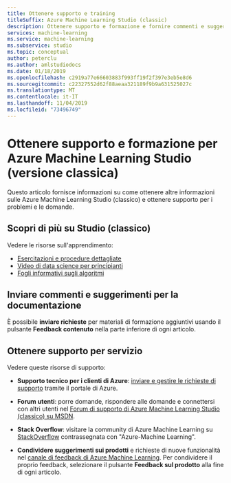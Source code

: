 ```yaml
---
title: Ottenere supporto e training
titleSuffix: Azure Machine Learning Studio (classic)
description: Ottenere supporto e formazione e fornire commenti e suggerimenti per Azure Machine Learning Studio (versione classica)
services: machine-learning
ms.service: machine-learning
ms.subservice: studio
ms.topic: conceptual
author: peterclu
ms.author: amlstudiodocs
ms.date: 01/18/2019
ms.openlocfilehash: c2919a77e66603883f993ff19f2f397e3eb5e8d6
ms.sourcegitcommit: c22327552d62f88aeaa321189f9b9a631525027c
ms.translationtype: MT
ms.contentlocale: it-IT
ms.lasthandoff: 11/04/2019
ms.locfileid: "73496749"
---
```

# <a name="get-support-and-training-for-azure-machine-learning-studio-classic"></a>Ottenere supporto e formazione per Azure Machine Learning Studio (versione classica)

Questo articolo fornisce informazioni su come ottenere altre informazioni sulle Azure Machine Learning Studio (classico) e ottenere supporto per i problemi e le domande.

## <a name="learn-more-about-studio-classic"></a>Scopri di più su Studio (classico)

Vedere le risorse sull'apprendimento:
+ [Esercitazioni e procedure dettagliate](../studio/index.yml) 
+ [Video di data science per principianti](../studio/data-science-for-beginners-ask-a-question-you-can-answer-with-data.md) 
+ [Fogli informativi sugli algoritmi](../studio/algorithm-cheat-sheet.md) 

## <a name="submit-doc-feedback"></a>Inviare commenti e suggerimenti per la documentazione

È possibile **inviare richieste** per materiali di formazione aggiuntivi usando il pulsante **Feedback contenuto** nella parte inferiore di ogni articolo.

## <a name="get-service-support"></a>Ottenere supporto per servizio

Vedere queste risorse di supporto:

+ **Supporto tecnico per i clienti di Azure**: [inviare e gestire le richieste di supporto](https://docs.microsoft.com/azure/azure-supportability/how-to-create-azure-support-request) tramite il portale di Azure.

+ **Forum utenti**: porre domande, rispondere alle domande e connettersi con altri utenti nel [Forum di supporto di Azure Machine Learning Studio (classico) su MSDN](https://aka.ms/aml-forum-studio).

+ **Stack Overflow**: visitare la community di Azure Machine Learning su [StackOverflow](https://stackoverflow.com/questions/tagged/azure-machine-learning) contrassegnata con "Azure-Machine Learning".

+ **Condividere suggerimenti sui prodotti** e richieste di nuove funzionalità nel [canale di feedback di Azure Machine Learning](https://feedback.azure.com/forums/257792-machine-learning). Per condividere il proprio feedback, selezionare il pulsante **Feedback sul prodotto** alla fine di ogni articolo.
